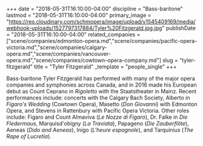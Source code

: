 +++
date = "2018-05-31T16:10:00-04:00"
discipline = "Bass-baritone"
lastmod = "2018-05-31T16:10:00-04:00"
primary_image = "https://res.cloudinary.com/schmopera/image/upload/v1545409169/media/webhook-uploads/1527797317884/Tyler%20Fitzgerald.jpg.jpg"
publishDate = "2018-05-31T16:10:00-04:00"
related_companies = ["scene/companies/edmonton-opera.md","scene/companies/pacific-opera-victoria.md","scene/companies/calgary-opera.md","scene/companies/vancouver-opera.md","scene/companies/cowtown-opera-company.md"]
slug = "tyler-fitzgerald"
title = "Tyler Fitzgerald"
_template = "people_single"
+++

Bass-baritone Tyler Fitzgerald has performed with many of the major opera companies and symphonies across Canada, and in 2016 made his European debut as Count Ceprano in *Rigoletto* with the Staatstheater in Mainz. Recent performances include: concerts with the Calgary Bach Society, Alberto in *Figaro's Wedding* (Cowtown Opera), Masetto (*Don Giovanni*) with Edmonton Opera, and Stevens in Rattenbury with Pacific Opera Victoria. Other roles include: Figaro and Count Almaviva (*Le Nozze di Figaro*), Dr. Falke in *Die Fledermaus*, Marquisd'obigny (*La Traviata*), Papageno (*Die Zauberflöte*), Aeneas (*Dido and Aeneas*), Inigo (*L'heure espagnole*), and Tarquinius (*The Rape of Lucretia*).
